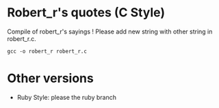 Robert_r's quotes (C Style)
================

Compile of robert_r's sayings !
Please add new string with other string in robert_r.c.

```
gcc -o robert_r robert_r.c
```

Other versions
=====
* Ruby Style: please the ruby branch
